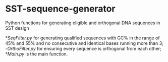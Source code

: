 # SST-sequence-generator
Python functions for generating eligible and orthogonal DNA sequences in SST design

**SeqFilter.py* for generating qualified sequences with GC% in the range of 45% and 55% and no consecutive and identical bases running more than 3;  
-*OrthoFilter.py* for ensuring every sequence is orthogonal from each other;  
**Main.py* is the main function.

